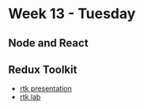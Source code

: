 # Week 13 - Tuesday

## Node and React

## Redux Toolkit
- [rtk presentation](https://dc-houston.herokuapp.com/p2/Redux/ReduxToolkit.html#1) 
- [rtk lab](https://github.com/veros-labs/rtk-lab)




